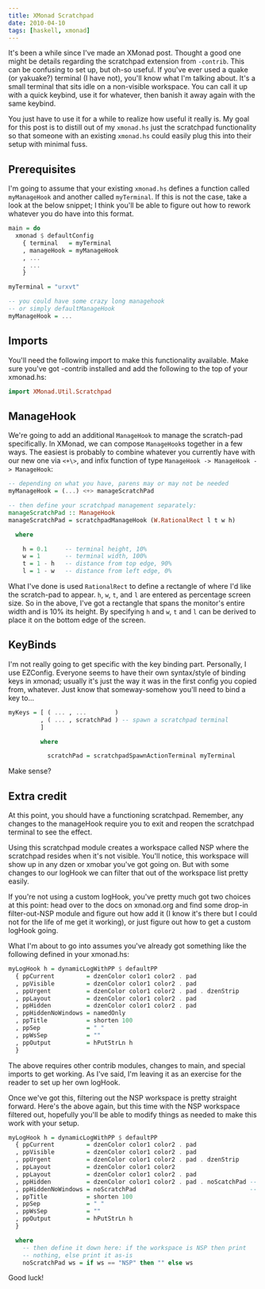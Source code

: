 ```yaml
---
title: XMonad Scratchpad
date: 2010-04-10
tags: [haskell, xmonad]
---
```


It's been a while since I've made an XMonad post. Thought a good one might be
details regarding the scratchpad extension from `-contrib`.  This can be
confusing to set up, but oh-so useful. If you've ever used a quake (or yakuake?)
terminal (I have not), you'll know what I'm talking about. It's a small terminal
that sits idle on a non-visible workspace. You can call it up with a quick
keybind, use it for whatever, then banish it away again with the same keybind.

You just have to use it for a while to realize how useful it really is. My goal
for this post is to distill out of my `xmonad.hs` just the scratchpad
functionality so that someone with an existing `xmonad.hs` could easily plug
this into their setup with minimal fuss.

## Prerequisites

I'm going to assume that your existing `xmonad.hs` defines a function 
called `myManageHook` and another called `myTerminal`. If this is not 
the case, take a look at the below snippet; I think you'll be able to 
figure out how to rework whatever you do have into this format.

```haskell 
main = do
  xmonad $ defaultConfig
    { terminal   = myTerminal
    , manageHook = myManageHook
    , ...
    , ...
    }

myTerminal = "urxvt"

-- you could have some crazy long managehook 
-- or simply defaultManageHook
myManageHook = ...
```

## Imports

You'll need the following import to make this functionality available. Make sure
you've got -contrib installed and add the following to the top of your
xmonad.hs:

```haskell 
import XMonad.Util.Scratchpad
```

## ManageHook

We're going to add an additional `ManageHook` to manage the scratch-pad
specifically. In XMonad, we can compose `ManageHook`s together in a few ways.
The easiest is probably to combine whatever you currently have with our new one
via `<+\>`, and infix function of type `ManageHook -> ManageHook -> ManageHook`:

```haskell
-- depending on what you have, parens may or may not be needed
myManageHook = (...) <+> manageScratchPad

-- then define your scratchpad management separately:
manageScratchPad :: ManageHook
manageScratchPad = scratchpadManageHook (W.RationalRect l t w h)

  where

    h = 0.1     -- terminal height, 10%
    w = 1       -- terminal width, 100%
    t = 1 - h   -- distance from top edge, 90%
    l = 1 - w   -- distance from left edge, 0%
```

What I've done is used `RationalRect` to define a rectangle of where I'd like
the scratch-pad to appear. `h`, `w`, `t`, and `l` are entered as percentage
screen size. So in the above, I've got a rectangle that spans the monitor's
entire width and is 10% its height. By specifying `h` and `w`, `t` and `l` can
be derived to place it on the bottom edge of the screen.

## KeyBinds

I'm not really going to get specific with the key binding part. 
Personally, I use EZConfig. Everyone seems to have their own 
syntax/style of binding keys in xmonad; usually it's just the way it was 
in the first config you copied from, whatever. Just know that 
someway-somehow you'll need to bind a key to...

```haskell 
myKeys = [ ( ... , ...        )
         , ( ... , scratchPad ) -- spawn a scratchpad terminal
         ]

         where 

           scratchPad = scratchpadSpawnActionTerminal myTerminal
```

Make sense?

## Extra credit

At this point, you should have a functioning scratchpad. Remember, any 
changes to the manageHook require you to exit and reopen the scratchpad 
terminal to see the effect.

Using this scratchpad module creates a workspace called NSP where the 
scratchpad resides when it's not visible. You'll notice, this workspace 
will show up in any dzen or xmobar you've got going on.  But with some 
changes to our logHook we can filter that out of the workspace list 
pretty easily.

If you're not using a custom logHook, you've pretty much got two choices 
at this point: head over to the docs on xmonad.org and find some drop-in 
filter-out-NSP module and figure out how add it (I know it's there but I 
could not for the life of me get it working), or just figure out how to 
get a custom logHook going.

What I'm about to go into assumes you've already got something like the 
following defined in your xmonad.hs:

```haskell 
myLogHook h = dynamicLogWithPP $ defaultPP
  { ppCurrent         = dzenColor color1 color2 . pad
  , ppVisible         = dzenColor color1 color2 . pad
  , ppUrgent          = dzenColor color1 color2 . pad . dzenStrip
  , ppLayout          = dzenColor color1 color2 . pad
  , ppHidden          = dzenColor color1 color2 . pad
  , ppHiddenNoWindows = namedOnly
  , ppTitle           = shorten 100 
  , ppSep             = " "
  , ppWsSep           = ""
  , ppOutput          = hPutStrLn h
  }
```

<div class="well">
The above requires other contrib modules, changes to main, and special 
imports to get working. As I've said, I'm leaving it as an exercise for 
the reader to set up her own logHook.
</div>

Once we've got this, filtering out the NSP workspace is pretty straight 
forward. Here's the above again, but this time with the NSP workspace 
filtered out, hopefully you'll be able to modify things as needed to 
make this work with your setup.

```haskell 
myLogHook h = dynamicLogWithPP $ defaultPP
  { ppCurrent         = dzenColor color1 color2 . pad
  , ppVisible         = dzenColor color1 color2 . pad
  , ppUrgent          = dzenColor color1 color2 . pad . dzenStrip
  , ppLayout          = dzenColor color1 color2
  , ppLayout          = dzenColor color1 color2 . pad
  , ppHidden          = dzenColor color1 color2 . pad . noScatchPad -- haskell makes it so easy,
  , ppHiddenNoWindows = noScratchPad                                -- just tack on another function
  , ppTitle           = shorten 100 
  , ppSep             = " "
  , ppWsSep           = ""
  , ppOutput          = hPutStrLn h
  }

  where
    -- then define it down here: if the workspace is NSP then print
    -- nothing, else print it as-is
    noScratchPad ws = if ws == "NSP" then "" else ws
```

Good luck!
